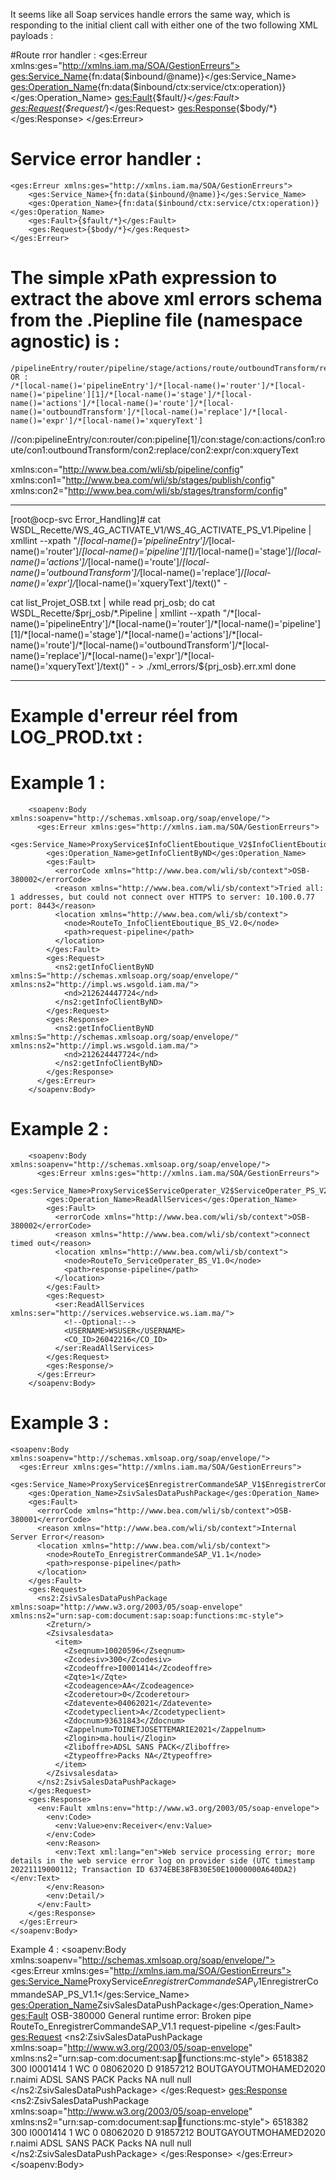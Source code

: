 It seems like all Soap services handle errors the same way, which is responding to the initial client call with either one of the two following XML payloads :

#Route rror handler :
	<ges:Erreur xmlns:ges="http://xmlns.iam.ma/SOA/GestionErreurs">
		<ges:Service_Name>{fn:data($inbound/@name)}</ges:Service_Name>
		<ges:Operation_Name>{fn:data($inbound/ctx:service/ctx:operation)}</ges:Operation_Name>
		<ges:Fault>{$fault/*}</ges:Fault>
		<ges:Request>{$request/*}</ges:Request>
		<ges:Response>{$body/*}</ges:Response>
	</ges:Erreur>

# Service error handler :
	<ges:Erreur xmlns:ges="http://xmlns.iam.ma/SOA/GestionErreurs">
		<ges:Service_Name>{fn:data($inbound/@name)}</ges:Service_Name>
		<ges:Operation_Name>{fn:data($inbound/ctx:service/ctx:operation)}</ges:Operation_Name>
		<ges:Fault>{$fault/*}</ges:Fault>
		<ges:Request>{$body/*}</ges:Request>
	</ges:Erreur>



# The simple xPath expression to extract the above xml errors schema from the .Piepline file  (namespace agnostic) is :
	/pipelineEntry/router/pipeline/stage/actions/route/outboundTransform/replace/expr/xqueryText
	OR :
	/*[local-name()='pipelineEntry']/*[local-name()='router']/*[local-name()='pipeline'][1]/*[local-name()='stage']/*[local-name()='actions']/*[local-name()='route']/*[local-name()='outboundTransform']/*[local-name()='replace']/*[local-name()='expr']/*[local-name()='xqueryText']

//con:pipelineEntry/con:router/con:pipeline[1]/con:stage/con:actions/con1:route/con1:outboundTransform/con2:replace/con2:expr/con:xqueryText

xmlns:con="http://www.bea.com/wli/sb/pipeline/config" xmlns:con1="http://www.bea.com/wli/sb/stages/publish/config"  xmlns:con2="http://www.bea.com/wli/sb/stages/transform/config"

-------------------------------------------------------------


[root@ocp-svc Error_Handling]# cat WSDL_Recette/WS_4G_ACTIVATE_V1/WS_4G_ACTIVATE_PS_V1.Pipeline | xmllint  --xpath "/*[local-name()='pipelineEntry']/*[local-name()='router']/*[local-name()='pipeline'][1]/*[local-name()='stage']/*[local-name()='actions']/*[local-name()='route']/*[local-name()='outboundTransform']/*[local-name()='replace']/*[local-name()='expr']/*[local-name()='xqueryText']/text()" -



cat list_Projet_OSB.txt  | while read prj_osb; do
cat WSDL_Recette/$prj_osb/*.Pipeline | xmllint  --xpath "/*[local-name()='pipelineEntry']/*[local-name()='router']/*[local-name()='pipeline'][1]/*[local-name()='stage']/*[local-name()='actions']/*[local-name()='route']/*[local-name()='outboundTransform']/*[local-name()='replace']/*[local-name()='expr']/*[local-name()='xqueryText']/text()" - > ./xml_errors/${prj_osb}.err.xml
done

-----------------------------------
# Example d'erreur réel from LOG_PROD.txt :
# Example 1 :
		<soapenv:Body xmlns:soapenv="http://schemas.xmlsoap.org/soap/envelope/">
		  <ges:Erreur xmlns:ges="http://xmlns.iam.ma/SOA/GestionErreurs">
			<ges:Service_Name>ProxyService$InfoClientEboutique_V2$InfoClientEboutique_PS_V2</ges:Service_Name>
			<ges:Operation_Name>getInfoClientByND</ges:Operation_Name>
			<ges:Fault>
			  <errorCode xmlns="http://www.bea.com/wli/sb/context">OSB-380002</errorCode>
			  <reason xmlns="http://www.bea.com/wli/sb/context">Tried all: 1 addresses, but could not connect over HTTPS to server: 10.100.0.77 port: 8443</reason>
			  <location xmlns="http://www.bea.com/wli/sb/context">
				<node>RouteTo_InfoClientEboutique_BS_V2.0</node>
				<path>request-pipeline</path>
			  </location>
			</ges:Fault>
			<ges:Request>
			  <ns2:getInfoClientByND xmlns:S="http://schemas.xmlsoap.org/soap/envelope/" xmlns:ns2="http://impl.ws.wsgold.iam.ma/">
				<nd>212624447724</nd>
			  </ns2:getInfoClientByND>
			</ges:Request>
			<ges:Response>
			  <ns2:getInfoClientByND xmlns:S="http://schemas.xmlsoap.org/soap/envelope/" xmlns:ns2="http://impl.ws.wsgold.iam.ma/">
				<nd>212624447724</nd>
			  </ns2:getInfoClientByND>
			</ges:Response>
		  </ges:Erreur>
		</soapenv:Body>
	
# Example 2 :
		<soapenv:Body xmlns:soapenv="http://schemas.xmlsoap.org/soap/envelope/">
		  <ges:Erreur xmlns:ges="http://xmlns.iam.ma/SOA/GestionErreurs">
			<ges:Service_Name>ProxyService$ServiceOperater_V2$ServiceOperater_PS_V2</ges:Service_Name>
			<ges:Operation_Name>ReadAllServices</ges:Operation_Name>
			<ges:Fault>
			  <errorCode xmlns="http://www.bea.com/wli/sb/context">OSB-380002</errorCode>
			  <reason xmlns="http://www.bea.com/wli/sb/context">connect timed out</reason>
			  <location xmlns="http://www.bea.com/wli/sb/context">
				<node>RouteTo_ServiceOperater_BS_V1.0</node>
				<path>response-pipeline</path>
			  </location>
			</ges:Fault>
			<ges:Request>
			  <ser:ReadAllServices xmlns:ser="http://services.webservice.ws.iam.ma/">
				<!--Optional:-->
				<USERNAME>WSUSER</USERNAME>
				<CO_ID>26042216</CO_ID>
			  </ser:ReadAllServices>
			</ges:Request>
			<ges:Response/>
		  </ges:Erreur>
		</soapenv:Body>
		
# Example 3 :
	<soapenv:Body xmlns:soapenv="http://schemas.xmlsoap.org/soap/envelope/">
	  <ges:Erreur xmlns:ges="http://xmlns.iam.ma/SOA/GestionErreurs">
		<ges:Service_Name>ProxyService$EnregistrerCommandeSAP_V1$EnregistrerCommandeSAP_PS_V1.1</ges:Service_Name>
		<ges:Operation_Name>ZsivSalesDataPushPackage</ges:Operation_Name>
		<ges:Fault>
		  <errorCode xmlns="http://www.bea.com/wli/sb/context">OSB-380001</errorCode>
		  <reason xmlns="http://www.bea.com/wli/sb/context">Internal Server Error</reason>
		  <location xmlns="http://www.bea.com/wli/sb/context">
			<node>RouteTo_EnregistrerCommandeSAP_V1.1</node>
			<path>response-pipeline</path>
		  </location>
		</ges:Fault>
		<ges:Request>
		  <ns2:ZsivSalesDataPushPackage xmlns:soap="http://www.w3.org/2003/05/soap-envelope" xmlns:ns2="urn:sap-com:document:sap:soap:functions:mc-style">
			<Zreturn/>
			<Zsivsalesdata>
			  <item>
				<Zseqnum>10020596</Zseqnum>
				<Zcodesiv>300</Zcodesiv>
				<Zcodeoffre>I0001414</Zcodeoffre>
				<Zqte>1</Zqte>
				<Zcodeagence>AA</Zcodeagence>
				<Zcoderetour>0</Zcoderetour>
				<Zdatevente>04062021</Zdatevente>
				<Zcodetypeclient>A</Zcodetypeclient>
				<Zdocnum>93631843</Zdocnum>
				<Zappelnum>TOINETJOSETTEMARIE2021</Zappelnum>
				<Zlogin>ma.houli</Zlogin>
				<Zliboffre>ADSL SANS PACK</Zliboffre>
				<Ztypeoffre>Packs NA</Ztypeoffre>
			  </item>
			</Zsivsalesdata>
		  </ns2:ZsivSalesDataPushPackage>
		</ges:Request>
		<ges:Response>
		  <env:Fault xmlns:env="http://www.w3.org/2003/05/soap-envelope">
			<env:Code>
			  <env:Value>env:Receiver</env:Value>
			</env:Code>
			<env:Reason>
			  <env:Text xml:lang="en">Web service processing error; more details in the web service error log on provider side (UTC timestamp 20221119000112; Transaction ID 6374EBE38FB30E50E10000000A640DA2)</env:Text>
			</env:Reason>
			<env:Detail/>
		  </env:Fault>
		</ges:Response>
	  </ges:Erreur>
	</soapenv:Body>
	
Example 4 :
	<soapenv:Body xmlns:soapenv="http://schemas.xmlsoap.org/soap/envelope/">
	  <ges:Erreur xmlns:ges="http://xmlns.iam.ma/SOA/GestionErreurs">
		<ges:Service_Name>ProxyService$EnregistrerCommandeSAP_V1$EnregistrerCommandeSAP_PS_V1.1</ges:Service_Name>
		<ges:Operation_Name>ZsivSalesDataPushPackage</ges:Operation_Name>
		<ges:Fault>
		  <errorCode xmlns="http://www.bea.com/wli/sb/context">OSB-380000</errorCode>
		  <reason xmlns="http://www.bea.com/wli/sb/context">General runtime error: Broken pipe</reason>
		  <location xmlns="http://www.bea.com/wli/sb/context">
			<node>RouteTo_EnregistrerCommandeSAP_V1.1</node>
			<path>request-pipeline</path>
		  </location>
		</ges:Fault>
		<ges:Request>
		  <ns2:ZsivSalesDataPushPackage xmlns:soap="http://www.w3.org/2003/05/soap-envelope" xmlns:ns2="urn:sap-com:document:sap:soap:functions:mc-style">
			<Zreturn/>
			<Zsivsalesdata>
			  <item>
				<Zseqnum>6518382</Zseqnum>
				<Zcodesiv>300</Zcodesiv>
				<Zcodeoffre>I0001414</Zcodeoffre>
				<Zqte>1</Zqte>
				<Zcodeagence>WC</Zcodeagence>
				<Zcoderetour>0</Zcoderetour>
				<Zdatevente>08062020</Zdatevente>
				<Zcodetypeclient>D</Zcodetypeclient>
				<Zdocnum>91857212</Zdocnum>
				<Zappelnum>BOUTGAYOUTMOHAMED2020</Zappelnum>
				<Zlogin>r.naimi</Zlogin>
				<Zliboffre>ADSL SANS PACK</Zliboffre>
				<Ztypeoffre>Packs NA</Ztypeoffre>
				<Zsernumfrom>null</Zsernumfrom>
				<Zsernumto>null</Zsernumto>
			  </item>
			</Zsivsalesdata>
		  </ns2:ZsivSalesDataPushPackage>
		</ges:Request>
		<ges:Response>
		  <ns2:ZsivSalesDataPushPackage xmlns:soap="http://www.w3.org/2003/05/soap-envelope" xmlns:ns2="urn:sap-com:document:sap:soap:functions:mc-style">
			<Zreturn/>
			<Zsivsalesdata>
			  <item>
				<Zseqnum>6518382</Zseqnum>
				<Zcodesiv>300</Zcodesiv>
				<Zcodeoffre>I0001414</Zcodeoffre>
				<Zqte>1</Zqte>
				<Zcodeagence>WC</Zcodeagence>
				<Zcoderetour>0</Zcoderetour>
				<Zdatevente>08062020</Zdatevente>
				<Zcodetypeclient>D</Zcodetypeclient>
				<Zdocnum>91857212</Zdocnum>
				<Zappelnum>BOUTGAYOUTMOHAMED2020</Zappelnum>
				<Zlogin>r.naimi</Zlogin>
				<Zliboffre>ADSL SANS PACK</Zliboffre>
				<Ztypeoffre>Packs NA</Ztypeoffre>
				<Zsernumfrom>null</Zsernumfrom>
				<Zsernumto>null</Zsernumto>
			  </item>
			</Zsivsalesdata>
		  </ns2:ZsivSalesDataPushPackage>
		</ges:Response>
	  </ges:Erreur>
	</soapenv:Body>
